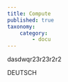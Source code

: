 ```yaml
---
title: Compute
published: true
taxonomy:
    category:
        - docu
---
```


dasdwqr23r23r2r2

DEUTSCH